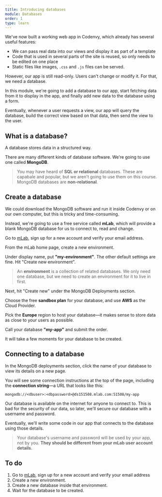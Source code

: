 ```yaml
---
title: Introducing databases
module: Databases
order: 1
type: learn
---
```


We've now built a working web app in Codenvy, which already has several useful features:

- We can pass real data into our views and display it as part of a template
- Code that is used in several parts of the site is reused, so only needs to be edited on one place
- Static files like images, `.css` and `.js` files can be served.

However, our app is still read-only. Users can't change or modify it. For that, we need a database.

In this module, we're going to add a database to our app, start fetching data from it to display in the app, and finally add new data to the database using a form.

Eventually, whenever a user requests a view, our app will query the database, build the correct view based on that data, then send the view to the user.

## What is a database?

A database stores data in a structured way.

There are many different kinds of database software. We're going to use one called **MongoDB**.

> You may have heard of **SQL or relational** databases. These are capabale and popular, but we aren't going to use them on this course. MongoDB databases are **non-relational**.

## Create a database

We could download the MongoDB software and run it inside Codenvy or on our own computer, but this is tricky and time-consuming.

Instead, we're going to use a free service called **mLab**, which will provide a blank MongoDB database for us to connect to, read and change.

Go to [mLab](http://mlab.com), sign up for a new account and verify your email address.

From the mLab home page, create a new environment.

Under display name, put **"my-environment"**. The other default settings are fine. Hit "Create new environment".

> An **environment** is a collection of related databases. We only need one database, but we need to create an environment for it to live in first.

Next, hit "Create new" under the MongoDB Deployments section.

Choose the free **sandbox plan** for your database, and use **AWS** as the Cloud Provider.

Pick the **Europe** region to host your database—it makes sense to store data as close to your users as possible.

Call your database **"my-app"** and submit the order.

It will take a few moments for your database to be created.

## Connecting to a database

In the MongoDB deployments section, click the name of your database to view its details on a new page.

You will see some connection instructions at the top of the page, including the **connection string**—a URL that looks like this:

```
mongodb://<dbuser>:<dbpassword>@ds151508.mlab.com:51508/my-app
```

Our database is available on the internet for anyone to connect to. This is bad for the security of our data, so later, we'll secure our database with a username and password.

Eventually, we'll write some code in our app that connects to the database using those details.

> Your database's username and password will be used by your app, not by you. **They should be different from your mLab user account details.**


<div class="todo">
  <h2>To do</h2>
  <ol>
    <li>Go to <a href="http://mlab.com">mLab</a>, sign up for a new account and verify your email address</li>
    <li>Create a new environment.</li>
    <li>Create a new database inside that environment.</li>
    <li>Wait for the database to be created.</li>
  </ol>

</div>

